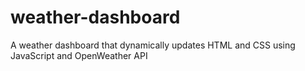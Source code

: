 # weather-dashboard
A weather dashboard that dynamically updates HTML and CSS using JavaScript and OpenWeather API
